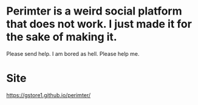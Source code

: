 # Perimter is a weird social platform that does not work. I just made it for the sake of making it.

Please send help. I am bored as hell. Please help me.

# Site
https://gstore1.github.io/perimter/
